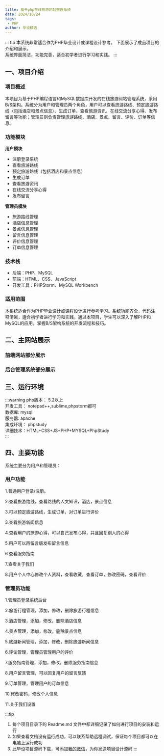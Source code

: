 ```yaml
---
title: 基于php在线旅游网站管理系统
date: 2024/10/24
tags:
 - PHP
author: 毕设精选
---
```


::: tip
本系统非常适合作为PHP毕业设计或课程设计参考。 
下面展示了成品项目的介绍和展示。  
系统界面简洁，功能完善，适合初学者进行学习和实践。
::: 

## 一、项目介绍
### 项目概述
本项目为基于PHP编程语言和MySQL数据库开发的在线旅游网站管理系统，采用B/S架构。系统分为用户和管理员两个角色，用户可以查看旅游路线、预定旅游路线（包括酒店和景点信息）、生成订单、查看旅游资讯、在线交流分享心得、发布留言等功能；管理员则负责管理旅游路线、酒店、景点、留言、评价、订单等信息。

### 功能模块
**用户模块**
- 注册登录系统
- 查看旅游路线
- 预定旅游路线（包括酒店和景点信息）
- 生成订单
- 查看旅游资讯
- 在线交流分享心得
- 发布留言

**管理员模块**
- 旅游路线管理
- 酒店信息管理
- 景点信息管理
- 留言信息管理
- 评价信息管理
- 订单信息管理

### 技术栈
- 后端：PHP、MySQL  
- 前端：HTML、CSS、JavaScript
- 开发工具：PHPStorm、MySQL Workbench

### 适用范围
本系统适合作为PHP毕业设计或课程设计进行参考学习。系统功能齐全，代码注释清晰，适合初学者进行学习和实践。通过本项目，学生可以深入了解PHP和MySQL的应用，掌握B/S架构系统的开发流程和技巧。

## 二、主网站展示

### 前端网站部分展示

<Swiper :items="['https://img.liugezhou.online/bishe/php-online/1.png','https://img.liugezhou.online/bishe/php-online/2.png','https://img.liugezhou.online/bishe/php-online/3.png','https://img.liugezhou.online/bishe/php-online/4.png','https://img.liugezhou.online/bishe/php-online/5.png','https://img.liugezhou.online/bishe/php-online/6.png','https://img.liugezhou.online/bishe/php-online/7.png','https://img.liugezhou.online/bishe/php-online/8.png','https://img.liugezhou.online/bishe/php-online/9.png','https://img.liugezhou.online/bishe/php-online/10.png','https://img.liugezhou.online/bishe/php-online/11.png','https://img.liugezhou.online/bishe/php-online/12.png']"/>

### 后台管理系统部分展示
<Swiper :items="['https://img.liugezhou.online/bishe/php-online/13.png','https://img.liugezhou.online/bishe/php-online/14.png','https://img.liugezhou.online/bishe/php-online/15.png','https://img.liugezhou.online/bishe/php-online/16.png','https://img.liugezhou.online/bishe/php-online/17.png']"/>


## 三、运行环境
:::warning
php版本： 5.2以上     
开发工具： notepad++,sublime,phpstorm都可     
数据库: mysql     
服务器: apache      
集成环境： phpstudy     
详细技术：HTML+CSS+JS+PHP+MYSQL+PhpStudy   
:::

## 四、主要功能
系统主要分为用户和管理员：

### 用户功能

1.普通用户登录/注册。

2.查看旅游路线，查看路线的人文知识，酒店，景点信息

3.可以预定旅游路线，生成订单，对订单进行评价

3.查看旅游新闻信息

4.查看用户的旅游心得，可以自己发布心得，并且回复别人的心得

5.用户可以再留言版发布留言信息

6.查看服务指南

7.查看关于我们

8.用户个人中心修改个人资料，查看收藏，查看订单，修改密码，查看评价


### 管理员功能

1.管理员登录系统后台

2.旅游行程管理，添加，修改，删除旅游行程信息

3.酒店管理，添加，修改，删除酒店信息

4.景点管理，添加，修改，删除景点信息

5.旅游新闻管理，添加，修改，删除旅游新闻信息

6.评论管理，管理员管理用户的评价

7.服务指南管理，添加，修改，删除服务指南信息

8.用户留言管理，可以回复用户的留言反馈

9.订单管理，管理用户的订单信息

10.修改密码，修改个人信息

11.关于我们设置

:::tip
1. 每个项目目录下的 Readme.md 文件中都详细记录了如何进行项目的安装和运行
2. 如果查看文档没有运行成功，可以联系帮助远程调试，保证每个项目都可以在电脑上运行成功
3. 此毕设项目源码下载，可添加[我的微信](https://jsd.cdn.zzko.cn/gh/liugezhou/picx-images-hosting@master/bishe/liugezhou.webp)，为你发送项目设计源码
:::
